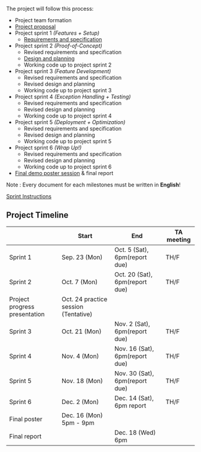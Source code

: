 The project will follow this process:

- Project team formation
- [Project proposal](projectproposal.md)
- Project sprint 1 _(Features + Setup)_
	- [Requirements and specification](project-requirements-and-specification.md)
- Project sprint 2 _(Proof-of-Concept)_
	- Revised requirements and specification
	- [Design and planning](design-and-planning.md)
	- Working code up to project sprint 2
- Project sprint 3 _(Feature Development)_
	- Revised requirements and specification
	- Revised design and planning
	- Working code up to project sprint 3
- Project sprint 4 _(Exception Handling + Testing)_
	- Revised requirements and specification
	- Revised design and planning
	- Working code up to project sprint 4
- Project sprint 5 _(Deployment + Optimization)_
	- Revised requirements and specification
	- Revised design and planning
	- Working code up to project sprint 5
- Project sprint 6 _(Wrap Up!)_
	- Revised requirements and specification
	- Revised design and planning
	- Working code up to project sprint 6
- [Final demo poster session](postersession.md) & final report

Note : Every document for each milestones must be written in **English**!

[Sprint Instructions](sprint-instructions.md) 

## Project Timeline
| | Start | End | TA meeting |
|-|-------|-----|------------|
| Sprint 1 | Sep. 23 (Mon)| Oct. 5 (Sat), 6pm(report due) | TH/F |
| Sprint 2 | Oct. 7 (Mon)| Oct. 20 (Sat), 6pm(report due) | TH/F |
| Project progress presentation | Oct. 24 practice session (Tentative) | | | 
| Sprint 3 | Oct. 21 (Mon)| Nov. 2 (Sat), 6pm(report due) | TH/F |
| Sprint 4 | Nov. 4 (Mon)| Nov. 16 (Sat), 6pm(report due) | TH/F|
| Sprint 5 | Nov. 18 (Mon)| Nov. 30 (Sat), 6pm(report due) | TH/F |
| Sprint 6 | Dec. 2 (Mon)| Dec. 14 (Sat), 6pm report | TH/F |
| Final poster | Dec. 16 (Mon) 5pm - 9pm | | | 
| Final report |  | Dec. 18 (Wed) 6pm | | 
